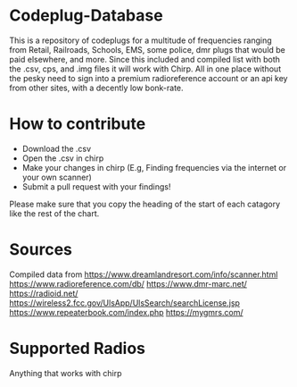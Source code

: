 # Codeplug-Database
This is a repository of codeplugs for a multitude of frequencies ranging from Retail, Railroads, Schools, EMS, some police, dmr plugs that would be paid elsewhere, and more. Since this included and compiled list with both the .csv, cps, and .img files it will work with Chirp. All in one place without the pesky need to sign into a premium radioreference account or an api key from other sites, with a decently low bonk-rate. 

# How to contribute
- Download the .csv
- Open the .csv in chirp
- Make your changes in chirp (E.g, Finding frequencies via the internet or your own scanner)
- Submit a pull request with your findings!

Please make sure that you copy the heading of the start of each catagory like the rest of the chart.

# Sources
Compiled data from
https://www.dreamlandresort.com/info/scanner.html
https://www.radioreference.com/db/
https://www.dmr-marc.net/
https://radioid.net/
https://wireless2.fcc.gov/UlsApp/UlsSearch/searchLicense.jsp
https://www.repeaterbook.com/index.php
https://mygmrs.com/

# Supported Radios
Anything that works with chirp
